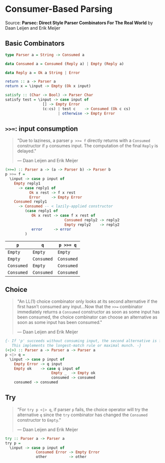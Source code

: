 # Consumer-Based Parsing

Source: **Parsec: Direct Style Parser Combinators For The Real World** by Daan Leijen and Erik Meijer

## Basic Combinators

```haskell
type Parser a = String -> Consumed a

data Consumed a = Consumed (Reply a) | Empty (Reply a)

data Reply a = Ok a String | Error

return :: a -> Parser a
return x = \input -> Empty (Ok x input)

satisfy :: (Char -> Bool) -> Parser Char
satisfy test = \input -> case input of
                 [] -> Empty Error
                 (c:cs) | test c    -> Consumed (Ok c cs)
                        | otherwise -> Empty Error
```

## `>>=`: input consumption

> "Due to laziness, a parser `p >>= f` directly returns with a `Consumed` constructor
>  if `p` consumes input. The computation of the final `Reply` is delayed."
>  
>  — Daan Leijen and Erik Meijer

```haskell
(>>=) :: Parser a -> (a -> Parser b) -> Parser b
p >>= f = 
  \input -> case p input of
    Empty reply1
      -> case reply1 of
           Ok x rest -> f x rest
           Error     -> Empty Error
    Consumed reply1
      -> Consumed -- < lazily-applied constructor
         (case reply1 of
            Ok x rest -> case f x rest of
                           Consumed reply2 -> reply2
                           Empty reply2    -> reply2
            error     -> error
         )
```

| `p`        | `q`        | `p >>= q`  |
| ---------- | ---------- | ---------- |
| `Empty`    | `Empty`    | `Empty`    |
| `Empty`    | `Consumed` | `Consumed` |
| `Consumed` | `Empty`    | `Consumed` |
| `Consumed` | `Consumed` | `Consumed` |

## Choice

> "An LL(1) choice combinator only looks at its second alternative if the first hasn’t
>  consumed any input...Now that the `>>=` combinator immediately returns a `Consumed`
>  constructor as soon as some input has been consumed, the choice combinator
>  can choose an alternative as soon as some input has been consumed."
>  
>  — Daan Leijen and Erik Meijer

```haskell
{- If 'p' succeeds without consuming input, the second alternative is favored. 
   This implements the longest-match rule or maximal munch. -}
(<|>) :: Parser a -> Parser a -> Parser a
p <|> q =
  \input -> case p input of
    Empty Error -> q input
    Empty ok    -> case q input of
                     Empty _  -> Empty ok
                     consumed -> consumed
    consumed -> consumed
```

## Try

> "For `try p <|> q`, if parser `p` fails, the choice operator will try the alternative `q`
>  since the `try` combinator has changed the `Consumed` constructor to `Empty`."
>  
>  — Daan Leijen and Erik Meijer

```haskell
try :: Parser a -> Parser a
try p =
  \input -> case p input of
              Consumed Error -> Empty Error
              other          -> other
```
